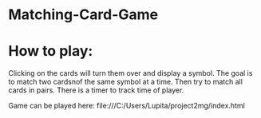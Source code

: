 # Matching-Card-Game


# How to play:

Clicking on the cards will turn them over and display a symbol.
The goal is to match two cardsnof the same symbol at a time.
Then try to match all cards in pairs. There is a timer to track time of player.






Game can be played here: file:///C:/Users/Lupita/project2mg/index.html
